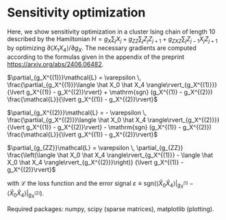 # Sensitivity optimization

Here, we show sensitivity optimization in a cluster Ising chain of length 10 described by the Hamiltonian
$` H = g_X \sum_j X_j + g_{ZZ} \sum_j Z_j Z_{j+1} + g_{ZXZ} \sum_j Z_{j-1} X_j Z_{j+1} `$
by optimizing $\partial\langle X_1 X_4 \rangle/ \partial g_X$. The necessary gradients are computed
according to the formulas given in the appendix of the preprint https://arxiv.org/abs/2406.06482.

$\partial_{g_X^{(1)}}\mathcal{L}
= \varepsilon \, \frac{\partial_{g_X^{(1)}}\langle \hat X_0 \hat X_4 \rangle\rvert_{g_X^{(1)}}}
{\lvert g_X^{(1)} - g_X^{(2)}\rvert} + \mathrm{sgn} (g_X^{(1)} - g_X^{(2)}) \frac{\mathcal{L}}{\lvert g_X^{(1)} - g_X^{(2)}\rvert}$

$\partial_{g_X^{(2)}}\mathcal{L}
= - \varepsilon \, \frac{\partial_{g_X^{(2)}}\langle \hat X_0 \hat X_4 \rangle\rvert_{g_X^{(2)}}}
{\lvert g_X^{(1)} - g_X^{(2)}\rvert} - \mathrm{sgn} (g_X^{(1)} - g_X^{(2)}) \frac{\mathcal{L}}{\lvert g_X^{(1)} - g_X^{(2)}\rvert}$

$\partial_{g_{ZZ}}\mathcal{L}
= \varepsilon \, \partial_{g_{ZZ}}
\frac{\left(\langle \hat X_0 \hat X_4 \rangle\rvert_{g_X^{(1)}} - \langle \hat X_0 \hat X_4 \rangle\rvert_{g_X^{(2)}}\right)}
{\lvert g_X^{(1)} - g_X^{(2)}\rvert}$

with $\mathcal{L}$ the loss function and the error signal $\varepsilon\equiv \mathrm{sgn}(\langle \hat X_0 \hat X_4\rangle \vert_{g_X^{(1)}} - \langle \hat X_0 \hat X_4\rangle \vert_{g_X^{(2)}})$.

Required packages: numpy, scipy (sparse matrices), matplotlib (plotting).
